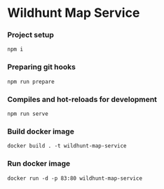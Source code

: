 # Wildhunt Map Service

### Project setup

```
npm i
```

### Preparing git hooks

```
npm run prepare
```

### Compiles and hot-reloads for development

```
npm run serve
```

### Build docker image
```
docker build . -t wildhunt-map-service
```

### Run docker image
```
docker run -d -p 83:80 wildhunt-map-service
```
